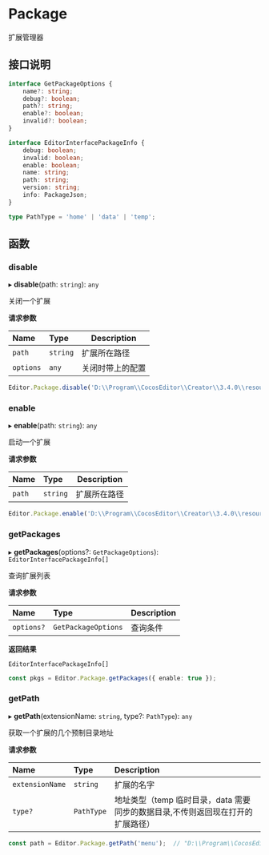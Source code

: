 # Package

扩展管理器

## 接口说明

```typescript
interface GetPackageOptions {
    name?: string;
    debug?: boolean;
    path?: string;
    enable?: boolean;
    invalid?: boolean;
}

interface EditorInterfacePackageInfo {
    debug: boolean;
    invalid: boolean;
    enable: boolean;
    name: string;
    path: string;
    version: string;
    info: PackageJson;
}

type PathType = 'home' | 'data' | 'temp';
```

## 函数

### disable

▸ **disable**(path: `string`): `any`

关闭一个扩展

**请求参数**

| Name      | Type     | Description      |
| :-------- | :------- | ---------------- |
| `path`    | `string` | 扩展所在路径 |
| `options` | `any`    | 关闭时带上的配置 |

```typescript
Editor.Package.disable('D:\\Program\\CocosEditor\\Creator\\3.4.0\\resources\\app.asar\\builtin\\assets', {});
```

### enable

▸ **enable**(path: `string`): `any`

启动一个扩展

**请求参数**

| Name   | Type     | Description      |
| :----- | :------- | ---------------- |
| `path` | `string` | 扩展所在路径 |

```typescript
Editor.Package.enable('D:\\Program\\CocosEditor\\Creator\\3.4.0\\resources\\app.asar\\builtin\\assets', {});
```

### getPackages

▸ **getPackages**(options?: `GetPackageOptions`): `EditorInterfacePackageInfo[]`

查询扩展列表

**请求参数**

| Name       | Type                | Description |
| :--------- | :------------------ | ----------- |
| `options?` | `GetPackageOptions` | 查询条件 |

**返回结果**

`EditorInterfacePackageInfo[]`

```typescript
const pkgs = Editor.Package.getPackages({ enable: true });
```

### getPath

▸ **getPath**(extensionName: `string`, type?: `PathType`): `any`

获取一个扩展的几个预制目录地址

**请求参数**

| Name            | Type       | Description   |
| :-------------- | :--------- | :------------ |
| `extensionName` | `string`   | 扩展的名字 |
| `type?`         | `PathType` | 地址类型（temp 临时目录，data 需要同步的数据目录,不传则返回现在打开的扩展路径） |

```typescript
const path = Editor.Package.getPath('menu');  // "D:\\Program\\CocosEditor\\Creator\\3.4.0\\resources\\app.asar\\builtin\\menu"
```
